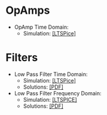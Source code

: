 
# OpAmps

* OpAmp Time Domain:
    * Simulation: [[LTSPice]](/ltspice/opamps/opamp_configs.asc)  

# Filters

* Low Pass Filter Time Domain:
    * Simulation: [[LTSPice]](/ltspice/filters/LPF_TD/LPF_TD.asc)  
    * Solutions:  [[PDF]](/ltspice/filters/LPF_TD/LPF_TD_solution.pdf)  
* Low Pass Filter Frequency Domain:
    * Simulation: [[LTSPICE]](/ltspice/filters/LPF_FD/LPF_TD.asc)
    * Solutions:  [[PDF]](/ltspice/filters/LPF_FD/LPF_FD_solution.pdf)  

